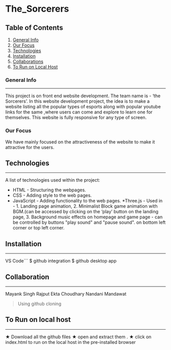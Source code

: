 # The_Sorcerers

## Table of Contents

1. [General Info](#general-info)
2. [Our Focus](#our_focus)
3. [Technologies](#technologies)
4. [Installation](#installation)
5. [Collaborations](#collaboration)
6. [To Run on Local Host](#run)

### General Info

---

This project is on front end website development. The team name is - ‘the Sorcerers’. In this website
development project, the idea is to make a website listing all the popular types of esports along with
popular youtube links for the same ,where users can come and explore to learn one for themselves.
This website is fully responsive for any type of screen.

### Our Focus

We have mainly focused on the attractiveness of the website to make it attractive for the users.

## Technologies

---

A list of technologies used within the project:

- HTML - Structuring the webpages.
- CSS - Adding style to the web pages.
- JavaScript - Adding functionality to the web pages.
  \*Three.js - Used in - 1. Landing page animation, 2. Minimalist Block game animation with BGM.(can be
  accessed by clicking on the ‘play’ button on the landing page, 3. Background music effects on homepage and game page - can be controlled by buttons "play sound" and "pause sound". on bottom left corner or top left corner.

## Installation

---

VS Code```
$ github integration
$ github desktop app

## Collaboration

---

Mayank Singh Rajput
Ekta Choudhary
Nandani Mandawat

> Using github cloning

## To Run on local host

---

★ Download all the github files
★ open and extract them .
★ click on index.html to run on the local host in the pre-installed browser
